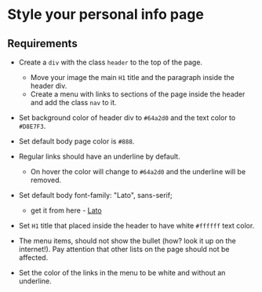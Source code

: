 # Style your personal info page

## Requirements

* Create a `div` with the class `header` to the top of the page.
  * Move your image the main `H1` title and the paragraph inside the header div.
  * Create a menu with links to sections of the page inside the header and add the class `nav` to it.

* Set background color of header div to `#64a2d0` and the text color to `#D8E7F3`.

* Set default body page color is `#888`.

* Regular links should have an underline by default.
  * On hover the color will change to `#64a2d0` and the underline will be removed.

* Set default body font-family: "Lato", sans-serif;
  * get it from here - [Lato](https://fonts.googleapis.com/css?family=Lato:400,400italic,700,700italic)

* Set `H1` title that placed inside the header to have white `#ffffff` text color.

* The menu items, should not show the bullet (how? look it up on the internet!).
  Pay attention that other lists on the page should not be affected.

* Set the color of the links in the menu to be white and without an underline.
